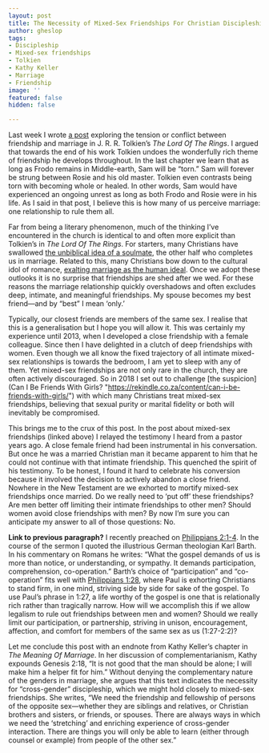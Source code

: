 ```yaml
---
layout: post
title: The Necessity of Mixed-Sex Friendships For Christian Discipleship
author: gheslop
tags:
- Discipleship
- Mixed-sex friendships
- Tolkien
- Kathy Keller
- Marriage
- Friendship
image: ''
featured: false
hidden: false

---
```

Last week I wrote [a post](https://rekindle.co.za/content/2021-01-13-tolkien-friendship-versus-marriage "Tolkien: Marriage Versus Friendship") exploring the tension or conflict between friendship and marriage in J. R. R. Tolkien’s _The Lord Of The Rings_. I argued that towards the end of his work Tolkien undoes the wonderfully rich theme of friendship he develops throughout. In the last chapter we learn that as long as Frodo remains in Middle-earth, Sam will be “torn.” Sam will forever be strung between Rosie and his old master. Tolkien even contrasts being torn with becoming whole or healed. In other words, Sam would have experienced an ongoing unrest as long as both Frodo and Rosie were in his life. As I said in that post, I believe this is how many of us perceive marriage: one relationship to rule them all.

Far from being a literary phenomenon, much of the thinking I’ve encountered in the church is identical to and often more explicit than Tolkien’s in _The Lord Of The Rings_. For starters, many Christians have swallowed [the unbiblical idea of a soulmate](https://rekindle.co.za/content/2020-12-03-john-calvin-marriage-singleness "Does Marriage Complete Us?"), the other half who completes us in marriage. Related to this, many Christians bow down to the cultural idol of romance, [exalting marriage as the human ideal](https://rekindle.co.za/content/2020-11-12-1-corinthians-7-is-it-better-to-marry "Is Is Better To Marry?"). Once we adopt these outlooks it is no surprise that friendships are shed after we wed. For these reasons the marriage relationship quickly overshadows and often excludes deep, intimate, and meaningful friendships. My spouse becomes my best friend—and by “best” I mean ‘only.’

Typically, our closest friends are members of the same sex. I realise that this is a generalisation but I hope you will allow it. This was certainly my experience until 2013, when I developed a close friendship with a female colleague. Since then I have delighted in a clutch of deep friendships with women. Even though we all know the fixed trajectory of all intimate mixed-sex relationships is towards the bedroom, I am yet to sleep with any of them. Yet mixed-sex friendships are not only rare in the church, they are often actively discouraged. So in 2018 I set out to challenge [the suspicion](Can I Be Friends With Girls? "https://rekindle.co.za/content/can-i-be-friends-with-girls/") with which many Christians treat mixed-sex friendships, believing that sexual purity or marital fidelity or both will inevitably be compromised.

This brings me to the crux of this post. In the post about mixed-sex friendships (linked above) I relayed the testimony I heard from a pastor years ago. A close female friend had been instrumental in his conversation. But once he was a married Christian man it became apparent to him that he could not continue with that intimate friendship. This quenched the spirit of his testimony. To be honest, I found it hard to celebrate his conversion because it involved the decision to actively abandon a close friend. Nowhere in the New Testament are we exhorted to mortify mixed-sex friendships once married. Do we really need to ‘put off’ these friendships? Are men better off limiting their intimate friendships to other men? Should women avoid close friendships with men? By now I’m sure you can anticipate my answer to all of those questions: No.

**Link to previous paragraph?** I recently preached on [Philippians 2:1-4](https://rekindle.co.za/content/2020-07-27-philippians-2-1-4-devotional "Philippians 2:1-4 Devotional"). In the course of the sermon I quoted the illustrious German theologian Karl Barth. In his commentary on Romans he writes: “What the gospel demands of us is more than notice, or understanding, or sympathy. It demands participation, comprehension, co-operation.” Barth’s choice of “participation” and “co-operation” fits well with [Philippians 1:28](https://rekindle.co.za/content/2020-07-20-philippians-1-27-30-devotional "Philippians 1:27-30 Devotional"), where Paul is exhorting Christians to stand firm, in one mind, striving side by side for sake of the gospel. To use Paul’s phrase in 1:27, a life worthy of the gospel is one that is relationally rich rather than tragically narrow. How will we accomplish this if we allow legalism to rule out friendships between men and women? Should we really limit our participation, or partnership, striving in unison, encouragement, affection, and comfort for members of the same sex as us (1:27-2:2)?

Let me conclude this post with an endnote from Kathy Keller’s chapter in _The Meaning Of Marriage_. In her discussion of complementarianism, Kathy expounds Genesis 2:18, “It is not good that the man should be alone; I will make him a helper fit for him.” Without denying the complementary nature of the genders in marriage, she argues that this text indicates the necessity for “cross-gender” discipleship, which we might hold closely to mixed-sex friendships. She writes, “We need the friendship and fellowship of persons of the opposite sex—whether they are siblings and relatives, or Christian brothers and sisters, or friends, or spouses. There are always ways in which we need the ‘stretching’ and enriching experience of cross-gender interaction. There are things you will only be able to learn (either through counsel or example) from people of the other sex.”